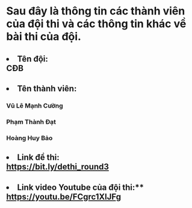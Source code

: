 # **Sau đây là thông tin các thành viên của đội thi và các thông tin khác về bài thi của đội.**
## **<li>Tên đội:</li>** CĐB
##  <li>**Tên thành viên:**</li>
###    Vũ Lê Mạnh Cường
###    Phạm Thành Đạt
###    Hoàng Huy Bảo
## <li>**Link đề thi:**</li> https://bit.ly/dethi_round3
## <li>Link video Youtube của đội thi:**</li> https://youtu.be/FCgrc1XlJFg
